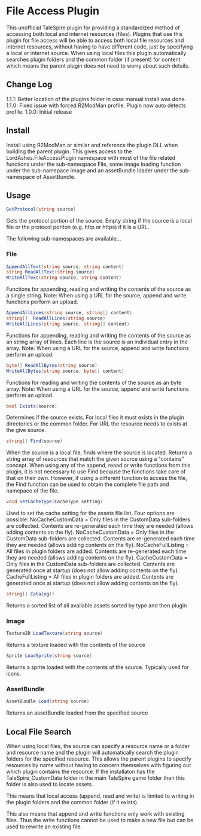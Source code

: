 # File Access Plugin

This unofficial TaleSpire plugin for providing a standardized method of accessing
both local and internet resources (files). Plugins that use this plugin for file
access will be able to access both local file resources and internet resources,
without having to have different code, just by specifying a local or internet
source. When using local files this plugin automatically searches plugin folders
and the common folder (if present) for content which means the parent plugin does
not need to worry about such details.

## Change Log

1.1.1: Better location of the plugins folder in case manual install was done.
1.1.0: Fixed issue with forced R2ModMan profile. Plugin now auto detects profile.
1.0.0: Initial release

## Install

Install using R2ModMan or similar and reference the plugin DLL when building the
parent plugin. This gives access to the LordAshes.FileAccessPlugin namespace with
most of the file related functions under the sub-namespace File, some image loading
function under the sub-namepace Image and an assetBundle loader under the sub-namespace
of AssetBundle. 

## Usage

```C#
GetProtocol(string source)
```

Gets the protocol portion of the source. Empty string if the source is a local file or
the protocol poriton (e.g. http or https) if it is a URL.

The following sub-namespaces are available...

### File

```C#
AppendAllText(string source, string content)
string ReadAllText(string source)
WriteAllText(string source, string content)
```
Functions for appending, reading and writing the contents of the source as a single string.
Note: When using a URL for the source, append and write functions perform an upload.

```C#
AppendAllLines(string source, string[] content)
string[]  ReadAllLines(string source)
WriteAllLines(string source, string[] content)
```
Functions for appending, reading and writing the contents of the source as an string array
of lines. Each line is the source is an individual entry in the array.
Note: When using a URL for the source, append and write functions perform an upload.

```C#
byte[] ReadAllBytes(string source)
WriteAllBytes(string source, byte[] content)
```
Functions for reading and writing the contents of the source as an byte array.
Note: When using a URL for the source, append and write functions perform an upload.

```C#
bool Exists(source)
```
Determines if the source exists. For local files it must exists in the plugin directories
or the common folder. For URL the resource needs to exists at the give source.

```C#
string[] Find(source)
```
When the source is a local file, finds where the source is located. Returns a string array
of resources that match the given source using a "contains" concept. When using any of the
append, reaad or write functions from this plugin, it is not necessary to use Find because
the functions take care of that on their own. However, if using a different function to
access the file, the Find function can be used to obtain the complete file path and namepace
of the file.

```C#
void SetCacheType(CacheType setting)
```
Used to set the cache setting for the assets file list. Four options are possible:
NoCacheCustomData = Only files in the CustomData sub-folders are collected. Contents are
re-generated each time they are needed (allows adding contents on the fly).
NoCacheCustomData = Only files in the CustomData sub-folders are collected. Contents are
re-generated each time they are needed (allows adding contents on the fly).
NoCacheFullListing = All files in plugin folders are added. Contents are re-generated
each time they are needed (allows adding contents on the fly).
CacheCustomData = Only files in the CustomData sub-folders are collected. Contents are
generated once at startup (does not allow adding contents on the fly).
CacheFullListing = All files in plugin folders are added. Contents are generated once at
startup (does not allow adding contents on the fly).

```C#
string[] Catalog()
```
Returns a sorted list of all available assets sorted by type and then plugin

### Image

```C#
Texture2D LoadTexture(string source)
```
Returns a texture loaded with the contents of the source

```C#
Sprite LoadSprite(string source)
```
Returns a sprite loaded with the contents of the source. Typically used for icons.

### AssetBundle

```C#
AssetBundle Load(string source)
```
Returns an assetBundle loaded from the specified source

## Local File Search

When using local files, the source can specify a resource name or a folder and
resource name and the plugin will automatically search the plugin folders for
the specified resource. This allows the parent plugins to specify resources by name
without having to concern themselves with figuring out which plugin contains the
resource. If the installaton has the TaleSpire_CustomData folder in the main
TaleSpire game folder then this folder is also used to locate assets.

This means that local access (append, read and write) is limited to writing in
the plugin folders and the common folder (if it exists).

This also means that append and write functions only work with existing files.
Thus the write functions cannot be used to make a new file but can be used to
rewrite an existing file. 








